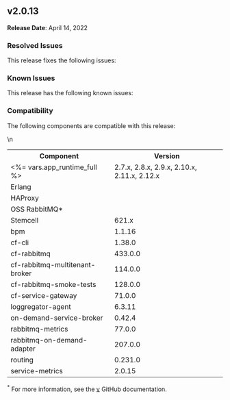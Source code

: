 ## <a id="2-0-13"></a> v2.0.13

**Release Date**: April 14, 2022

### Resolved Issues

This release fixes the following issues:


### Known Issues

This release has the following known issues:


### Compatibility

The following components are compatible with this release:

<table class="nice"> <th>Component</th> <th>Version</th> 	<tr>
		<td><%= vars.app_runtime_full %></td>
		<td>2.7.x, 2.8.x, 2.9.x, 2.10.x, 2.11.x, 2.12.x</td>
	</tr>
	<tr>
		<td>Erlang</td>
		<td></td>
	</tr>
	<tr>
		<td>HAProxy</td>
		<td></td>
	</tr>
	<tr>
		<td>OSS RabbitMQ*</td>
		<td></td>
	</tr>
	<tr>
		<td>Stemcell</td>
		<td>621.x</td>
	</tr>
	<tr>
		<td>bpm</td>
		<td>1.1.16</td>
	</tr>
	<tr>
		<td>cf-cli</td>
		<td>1.38.0</td>
	</tr>
	<tr>
		<td>cf-rabbitmq</td>
		<td>433.0.0</td>
	</tr>
	<tr>
		<td>cf-rabbitmq-multitenant-broker</td>
		<td>114.0.0</td>
	</tr>
	<tr>
		<td>cf-rabbitmq-smoke-tests</td>
		<td>128.0.0</td>
	</tr>
	<tr>
		<td>cf-service-gateway</td>
		<td>71.0.0</td>
	</tr>
	<tr>
		<td>loggregator-agent</td>
		<td>6.3.11</td>
	</tr>
	<tr>
		<td>on-demand-service-broker</td>
		<td>0.42.4</td>
	</tr>
	<tr>
		<td>rabbitmq-metrics</td>
		<td>77.0.0</td>
	</tr>
	<tr>
		<td>rabbitmq-on-demand-adapter</td>
		<td>207.0.0</td>
	</tr>
	<tr>
		<td>routing</td>
		<td>0.231.0</td>
	</tr>
	<tr>
		<td>service-metrics</td>
		<td>2.0.15</td>
	</tr>\n</table>

<sup>*</sup> For more information, see the <a href="https://github.com/rabbitmq/rabbitmq-server/releases/tag/v">v</a> GitHub documentation.
